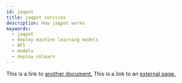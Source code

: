 ```yaml
---
id: jaqpot
title: jaqpot services
description: How jaqpot works
keywords:
  - jaqpot
  - deploy machine learning models
  - API
  - models
  - deploy sklearn
---
```


This is a link to [another document.](doc3.md) This is a link to an [external page.](http://www.example.com/)
